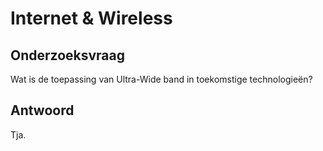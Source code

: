 # Internet & Wireless

## Onderzoeksvraag

Wat is de toepassing van Ultra-Wide band in toekomstige technologieën?

## Antwoord

Tja.